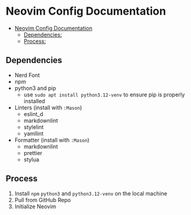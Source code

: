 # Neovim Config Documentation

<!--toc:start-->

- [Neovim Config Documentation](#neovim-config-documentation)
  - [Dependencies:](#dependencies)
  - [Process:](#process)
  <!--toc:end-->

## Dependencies

- Nerd Font
- npm
- python3 and pip
  - use `sudo apt install python3.12-venv` to ensure pip is properly installed
- Linters (install with `:Mason`)
  - eslint_d
  - markdownlint
  - stylelint
  - yamllint
- Formatter (install with `:Mason`)
  - markdownlint
  - prettier
  - stylua

## Process

1. Install `npm` `python3` and `python3.12-venv` on the local machine
2. Pull from GitHub Repo
3. Initialize Neovim

